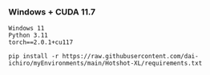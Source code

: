 ### Windows + CUDA 11.7
~~~
Windows 11
Python 3.11
torch==2.0.1+cu117
~~~

~~~
pip install -r https://raw.githubusercontent.com/dai-ichiro/myEnvironments/main/Hotshot-XL/requirements.txt
~~~
